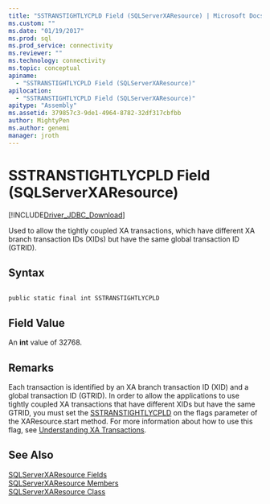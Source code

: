 ```yaml
---
title: "SSTRANSTIGHTLYCPLD Field (SQLServerXAResource) | Microsoft Docs"
ms.custom: ""
ms.date: "01/19/2017"
ms.prod: sql
ms.prod_service: connectivity
ms.reviewer: ""
ms.technology: connectivity
ms.topic: conceptual
apiname: 
  - "SSTRANSTIGHTLYCPLD Field (SQLServerXAResource)"
apilocation: 
  - "SSTRANSTIGHTLYCPLD Field (SQLServerXAResource)"
apitype: "Assembly"
ms.assetid: 379857c3-9de1-4964-8782-32df317cbfbb
author: MightyPen
ms.author: genemi
manager: jroth
---
```

# SSTRANSTIGHTLYCPLD Field (SQLServerXAResource)
[!INCLUDE[Driver_JDBC_Download](../../../includes/driver_jdbc_download.md)]

  Used to allow the tightly coupled XA transactions, which have different XA branch transaction IDs (XIDs) but have the same global transaction ID (GTRID).  
  
## Syntax  
  
```  
  
public static final int SSTRANSTIGHTLYCPLD  
```  
  
## Field Value  
 An **int** value of 32768.  
  
## Remarks  
 Each transaction is identified by an XA branch transaction ID (XID) and a global transaction ID (GTRID). In order to allow the applications to use tightly coupled XA transactions that have different XIDs but have the same GTRID, you must set the [SSTRANSTIGHTLYCPLD](../../../connect/jdbc/reference/sstranstightlycpld-field-sqlserverxaresource.md) on the flags parameter of the XAResource.start method. For more information about how to use this flag, see [Understanding XA Transactions](../../../connect/jdbc/understanding-xa-transactions.md).  
  
## See Also  
 [SQLServerXAResource Fields](../../../connect/jdbc/reference/sqlserverxaresource-fields.md)   
 [SQLServerXAResource Members](../../../connect/jdbc/reference/sqlserverxaresource-members.md)   
 [SQLServerXAResource Class](../../../connect/jdbc/reference/sqlserverxaresource-class.md)  
  
  
